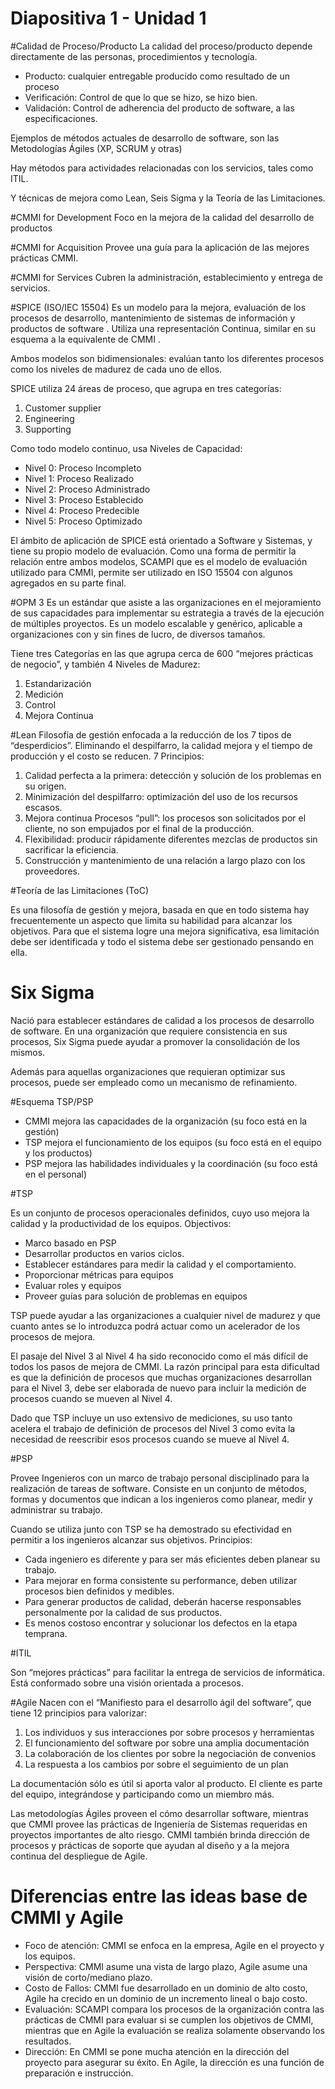 
Diapositiva 1 - Unidad 1
=============

#Calidad de Proceso/Producto
La calidad del proceso/producto depende directamente de las personas, procedimientos y tecnología.


* Producto: cualquier entregable producido como resultado de un proceso
* Verificación: Control de que lo que se hizo, se hizo bien.
* Validación: Control de adherencia del producto de software, a las especificaciones.

Ejemplos de métodos actuales de desarrollo de software, son las Metodologías Ágiles (XP, SCRUM y otras)

Hay métodos para actividades relacionadas con los servicios, tales como ITIL.

Y técnicas de mejora como Lean, Seis Sigma y la Teoría de las Limitaciones.


#CMMI for Development
Foco en la mejora de la calidad del desarrollo de productos

#CMMI for Acquisition
Provee una guía para la aplicación de las mejores prácticas CMMI.

#CMMI for Services
Cubren la administración, establecimiento y entrega de servicios.

#SPICE (ISO/IEC 15504)
Es un modelo para la mejora, evaluación de los procesos de desarrollo, mantenimiento de sistemas de información y productos de software . Utiliza una representación Continua, similar en su esquema a la equivalente de CMMI .

Ambos modelos son bidimensionales: evalúan tanto los diferentes procesos como los niveles de madurez de cada uno de ellos.


SPICE utiliza 24 áreas de proceso, que agrupa en tres categorías:

1. Customer supplier
1. Engineering
1. Supporting

Como todo modelo continuo, usa Niveles de Capacidad:

* Nivel 0: Proceso Incompleto
* Nivel 1: Proceso Realizado
* Nivel 2: Proceso Administrado
* Nivel 3: Proceso Establecido
* Nivel 4: Proceso Predecible
* Nivel 5: Proceso Optimizado


El ámbito de aplicación de SPICE está orientado a Software y Sistemas, y tiene su propio modelo de evaluación. Como una forma de permitir la relación entre ambos modelos, SCAMPI que es el modelo de evaluación utilizado para CMMI, permite ser utilizado en ISO 15504 con algunos agregados en su parte final.


#OPM 3
Es un estándar que asiste a las organizaciones en el mejoramiento de sus capacidades para implementar su estrategia a través de la ejecución de múltiples proyectos. Es un modelo escalable y genérico, aplicable a organizaciones con y sin fines de lucro, de diversos tamaños.

Tiene tres Categorías en las que agrupa cerca de 600 “mejores prácticas de negocio”, y también 4 Niveles de Madurez:

1. Estandarización
1. Medición
1. Control
1. Mejora Continua


#Lean
Filosofía de gestión enfocada a la reducción de los 7 tipos de “desperdicios”. Eliminando el despilfarro, la calidad mejora y el tiempo de producción y el costo se reducen. 7 Principios:

1. Calidad perfecta a la primera: detección y solución de los problemas en su origen.
1. Minimización del despilfarro: optimización del uso de los recursos escasos.
1. Mejora continua Procesos “pull”: los procesos son solicitados por el cliente, no son empujados por el final de la producción.
1. Flexibilidad: producir rápidamente diferentes mezclas de productos sin sacrificar la eficiencia.
1. Construcción y mantenimiento de una relación a largo plazo con los proveedores.

#Teoría de las Limitaciones (ToC)

Es una filosofía de gestión y mejora, basada en que en todo sistema hay frecuentemente un aspecto que limita su habilidad para alcanzar los objetivos. Para que el sistema logre una mejora significativa, esa limitación debe ser identificada y todo el sistema debe ser gestionado pensando en ella.

# Six Sigma
Nació para establecer estándares de calidad a los procesos de desarrollo de software. En una organización que requiere consistencia en sus procesos, Six Sigma puede ayudar a promover la consolidación de los mismos.

Además para aquellas organizaciones que requieran optimizar sus procesos, puede ser empleado como un mecanismo de refinamiento.


#Esquema TSP/PSP

* CMMI mejora las capacidades de la organización (su foco está en la gestión)
* TSP mejora el funcionamiento de los equipos (su foco está en el equipo y los productos)
* PSP mejora las habilidades individuales y la coordinación (su foco está en el personal)


#TSP

Es un conjunto de procesos operacionales definidos, cuyo uso mejora la calidad y la productividad de los equipos. Objectivos:


* Marco basado en PSP
* Desarrollar productos en varios ciclos.
* Establecer estándares para medir la calidad y el comportamiento.
* Proporcionar métricas para equipos
* Evaluar roles y equipos
* Proveer guías para solución de problemas en equipos

TSP puede ayudar a las organizaciones a cualquier nivel de madurez y que cuanto antes se lo introduzca podrá actuar como un acelerador de los procesos de mejora.

El pasaje del Nivel 3 al Nivel 4 ha sido reconocido como el más difícil de todos los pasos de mejora de CMMI. La razón principal para esta dificultad es que la definición de procesos que muchas organizaciones desarrollan para el Nivel 3, debe ser elaborada de nuevo para incluir la medición de procesos cuando se mueven al Nivel 4.


Dado que TSP incluye un uso extensivo de mediciones, su uso tanto acelera el trabajo de definición de procesos del Nivel 3 como evita la necesidad de reescribir esos procesos cuando se mueve al Nivel 4.


#PSP

Provee Ingenieros con un marco de trabajo personal disciplinado para la realización de tareas de software. Consiste en un conjunto de métodos, formas y documentos que indican a los ingenieros como planear, medir y administrar su trabajo.

Cuando se utiliza junto con TSP se ha demostrado su efectividad en permitir a los ingenieros alcanzar sus objetivos. Principios:

* Cada ingeniero es diferente y para ser más eficientes deben planear su trabajo.
* Para mejorar en forma consistente su performance, deben utilizar procesos bien definidos y medibles.
* Para generar productos de calidad, deberán hacerse responsables personalmente por la calidad de sus productos.
* Es menos costoso encontrar y solucionar los defectos en la etapa temprana.


#ITIL

Son “mejores prácticas” para facilitar la entrega de servicios de informática. Está conformado sobre una visión orientada a procesos.

#Agile
Nacen con el “Manifiesto para el desarrollo ágil del software”, que tiene 12 principios para valorizar:

1. Los individuos y sus interacciones por sobre procesos y herramientas
1. El funcionamiento del software por sobre una amplia documentación
1. La colaboración de los clientes por sobre la negociación de convenios
1. La respuesta a los cambios por sobre el seguimiento de un plan

La documentación sólo es útil si aporta valor al producto.
El cliente es parte del equipo, integrándose y participando como un miembro más.

Las metodologías Ágiles proveen el cómo desarrollar software, mientras que CMMI provee las prácticas de Ingeniería de Sistemas requeridas en proyectos importantes de alto riesgo. CMMI también brinda dirección de procesos y prácticas de soporte que ayudan al diseño y a la mejora continua del despliegue de Agile.


# Diferencias entre las ideas base de CMMI y Agile

* Foco de atención: CMMI se enfoca en la empresa, Agile en el proyecto y los equipos.
* Perspectiva: CMMI asume una vista de largo plazo, Agile asume una visión de corto/mediano plazo.
* Costo de Fallos: CMMI fue desarrollado en un dominio de alto costo, Agile ha crecido en un dominio de un incremento lineal o bajo costo.
* Evaluación: SCAMPI compara los procesos de la organización contra las prácticas de CMMI para evaluar si se cumplen los objetivos de CMMI, mientras que en Agile la evaluación se realiza solamente observando los resultados.
* Dirección: En CMMI se pone mucha atención en la dirección del proyecto para asegurar su éxito. En Agile, la dirección es una función de preparación e instrucción.
